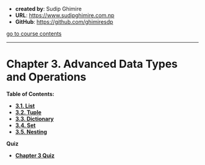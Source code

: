 - **created by**: Sudip Ghimire
- **URL**: https://www.sudipghimire.com.np
- **GitHub**: https://github.com/ghimiresdp

[go to course contents](https://github.com/ghimiresdp/python-notes/)

<hr>

# Chapter 3. Advanced Data Types and Operations

**Table of Contents:**

- **[3.1. List](chapter%203.1%20list.md)**
- **[3.2. Tuple](chapter%203.2%20tuple.md)**
- **[3.3. Dictionary](chapter%203.3%20dictionary.md)**
- **[3.4. Set](chapter%203.4%20set.md)**
- **[3.5. Nesting](chapter%203.5%20nesting.md)**

**Quiz**
- **[Chapter 3 Quiz](quiz/README.md)**
